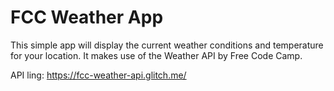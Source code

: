 # FCC Weather App

This simple app will display the current weather conditions and temperature for your location. It makes use of the Weather API by Free Code Camp.

API ling: https://fcc-weather-api.glitch.me/
